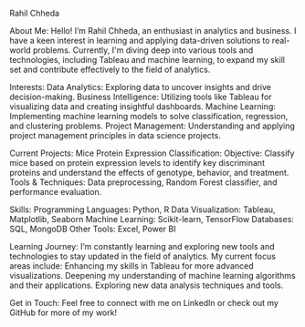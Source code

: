 Rahil Chheda

About Me:
Hello! I’m Rahil Chheda, an enthusiast in analytics and business. I have a keen interest in learning and applying data-driven solutions to real-world problems. Currently, I'm diving deep into various tools and technologies, including Tableau and machine learning, to expand my skill set and contribute effectively to the field of analytics.


Interests:
Data Analytics: Exploring data to uncover insights and drive decision-making.
Business Intelligence: Utilizing tools like Tableau for visualizing data and creating insightful dashboards.
Machine Learning: Implementing machine learning models to solve classification, regression, and clustering problems.
Project Management: Understanding and applying project management principles in data science projects.


Current Projects:
Mice Protein Expression Classification:
Objective: Classify mice based on protein expression levels to identify key discriminant proteins and understand the effects of genotype, behavior, and treatment.
Tools & Techniques: Data preprocessing, Random Forest classifier, and performance evaluation.


Skills:
Programming Languages: Python, R
Data Visualization: Tableau, Matplotlib, Seaborn
Machine Learning: Scikit-learn, TensorFlow
Databases: SQL, MongoDB
Other Tools: Excel, Power BI


Learning Journey:
I’m constantly learning and exploring new tools and technologies to stay updated in the field of analytics. My current focus areas include:
Enhancing my skills in Tableau for more advanced visualizations.
Deepening my understanding of machine learning algorithms and their applications.
Exploring new data analysis techniques and tools.


Get in Touch:
Feel free to connect with me on LinkedIn or check out my GitHub for more of my work!

